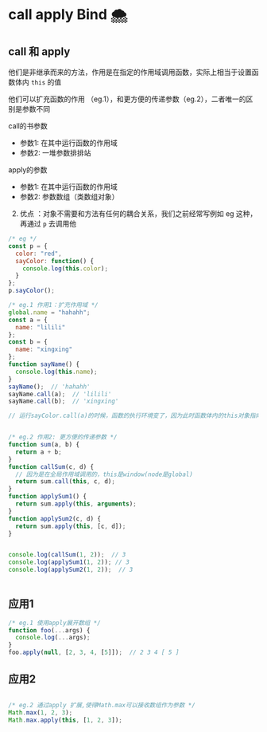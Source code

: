 
# call apply Bind 🌨


## call 和 apply 

他们是非继承而来的方法，作用是在指定的作用域调用函数，实际上相当于设置函数体内 `this` 的值
 
他们可以扩充函数的作用 （eg.1），和更方便的传递参数（eg.2），二者唯一的区别是参数不同

call的书参数
- 参数1: 在其中运行函数的作用域
- 参数2: 一堆参数排排站

apply的参数
- 参数1: 在其中运行函数的作用域
- 参数2: 参数数组（类数组对象）


 
2. 优点 ：对象不需要和方法有任何的耦合关系，我们之前经常写例如 eg 这种，再通过 `p` 去调用他
 


```javascript
/* eg */
const p = {
  color: "red",
  sayColor: function() {
    console.log(this.color);
  }
};
p.sayColor();

/* eg.1 作用1：扩充作用域 */
global.name = "hahahh";
const a = {
  name: "lilili"
};
const b = {
  name: "xingxing"
};
function sayName() {
  console.log(this.name);
}
sayName();  // 'hahahh'
sayName.call(a);  // 'lilili'
sayName.call(b);  // 'xingxing'

// 运行sayColor.call(a)的时候，函数的执行环境变了，因为此时函数体内的this对象指向了a 


/* eg.2 作用2: 更方便的传递参数 */
function sum(a, b) {
  return a + b;
}
function callSum(c, d) {
  // 因为是在全局作用域调用的，this是window(node是global)
  return sum.call(this, c, d);  
}
function applySum1() {
  return sum.apply(this, arguments);
}
function applySum2(c, d) {
  return sum.apply(this, [c, d]);
}


console.log(callSum(1, 2));  // 3
console.log(applySum1(1, 2)); // 3
console.log(applySum2(1, 2));  // 3
 
```

## 应用1


```javascript
/* eg.1 使用apply展开数组 */
function foo(...args) {
  console.log(...args);
}
foo.apply(null, [2, 3, 4, [5]]);  // 2 3 4 [ 5 ]
```

## 应用2

```javascript

/* eg.2 通过apply 扩展,使得Math.max可以接收数组作为参数 */
Math.max(1, 2, 3);
Math.max.apply(this, [1, 2, 3]);


```



